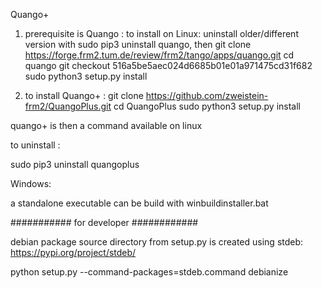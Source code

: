 Quango+

1. prerequisite is Quango : to install on Linux:
 uninstall older/different version with  sudo pip3 uninstall quango, then
git clone https://forge.frm2.tum.de/review/frm2/tango/apps/quango.git
cd quango
git checkout 516a5be5aec024d6685b01e01a971475cd31f682
sudo python3 setup.py install


2. to install Quango+ :
 git clone https://github.com/zweistein-frm2/QuangoPlus.git
cd QuangoPlus
sudo python3 setup.py install

quango+ is then a command available on linux 

to uninstall :

sudo pip3 uninstall quangoplus

Windows:

a standalone executable can be build with winbuildinstaller.bat


########### for developer ############

debian package source directory from setup.py is created using stdeb:
https://pypi.org/project/stdeb/

python setup.py --command-packages=stdeb.command debianize
